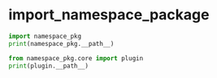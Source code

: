 # import_namespace_package

```python
import namespace_pkg
print(namespace_pkg.__path__)

from namespace_pkg.core import plugin
print(plugin.__path__)
```
